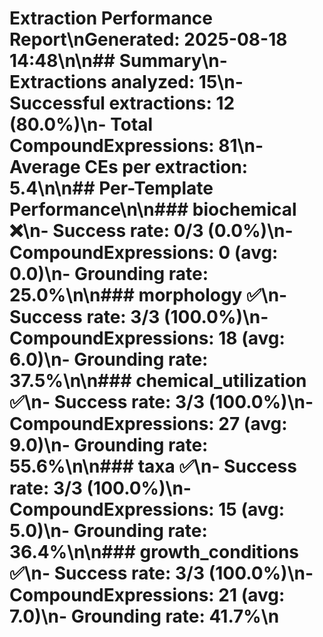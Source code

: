 # Extraction Performance Report\n**Generated**: 2025-08-18 14:48\n\n## Summary\n- **Extractions analyzed**: 15\n- **Successful extractions**: 12 (80.0%)\n- **Total CompoundExpressions**: 81\n- **Average CEs per extraction**: 5.4\n\n## Per-Template Performance\n\n### biochemical ❌\n- **Success rate**: 0/3 (0.0%)\n- **CompoundExpressions**: 0 (avg: 0.0)\n- **Grounding rate**: 25.0%\n\n### morphology ✅\n- **Success rate**: 3/3 (100.0%)\n- **CompoundExpressions**: 18 (avg: 6.0)\n- **Grounding rate**: 37.5%\n\n### chemical_utilization ✅\n- **Success rate**: 3/3 (100.0%)\n- **CompoundExpressions**: 27 (avg: 9.0)\n- **Grounding rate**: 55.6%\n\n### taxa ✅\n- **Success rate**: 3/3 (100.0%)\n- **CompoundExpressions**: 15 (avg: 5.0)\n- **Grounding rate**: 36.4%\n\n### growth_conditions ✅\n- **Success rate**: 3/3 (100.0%)\n- **CompoundExpressions**: 21 (avg: 7.0)\n- **Grounding rate**: 41.7%\n